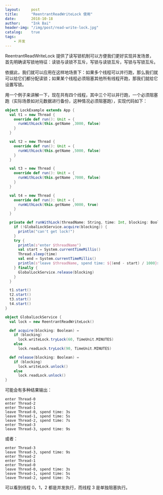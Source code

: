 ```yaml
---
layout:     post
title:      "ReentrantReadWriteLock 使用"
date:       2018-10-18
author:     "Ink Bai"
header-img: "/img/post/read-write-lock.jpg"
catalog:    true
tags:
    - 并发
---
```

ReentrantReadWriteLock 提供了读写锁机制可以方便我们更好实现并发场景，首先明确读写锁地特征：读锁与读锁不互斥，写锁与读锁互斥，写锁与写锁互斥。

依据此，我们就可以应用在这样地场景下：如果多个线程可以并行跑，那么我们就可以给它们都分配读锁；如果某个线程必须阻塞其他所有线程开跑，那我们就给它设置写锁。

用一个例子来讲解一下，现在共有四个线程，其中三个可以并行跑，一个必须阻塞跑（实际场景如对元数据进行备份，这种情况必须阻塞跑），实现代码如下：

```scala
object LockExample extends App {
  val t1 = new Thread {
    override def run(): Unit = {
      runWithLock(this.getName ,3000, false)
    }
  }

  val t2 = new Thread {
    override def run(): Unit = {
      runWithLock(this.getName ,5000, false)
    }
  }

  val t3 = new Thread {
    override def run(): Unit = {
      runWithLock(this.getName ,7000, false)
    }
  }

  val t4 = new Thread {
    override def run(): Unit = {
      runWithLock(this.getName ,9000, true)
    }
  }

  private def runWithLock(threadName: String, time: Int, blocking: Boolean) = {
    if (!GlobalLockService.acquire(blocking)) {
      println("can't get lock!")
    }
    try {
      println(s"enter $threadName")
      val start = System.currentTimeMillis()
      Thread.sleep(time)
      val end = System.currentTimeMillis()
      println(s"leave $threadName, spend time: ${(end - start) / 1000}s")
    } finally {
      GlobalLockService.release(blocking)
    }
  }

  t1.start()
  t2.start()
  t3.start()
  t4.start()
}

object GlobalLockService {
  val lock = new ReentrantReadWriteLock()

  def acquire(blocking: Boolean) =
    if (blocking)
      lock.writeLock.tryLock(60, TimeUnit.MINUTES)
    else
      lock.readLock.tryLock(90, TimeUnit.MINUTES)

  def release(blocking: Boolean) =
    if (blocking)
      lock.writeLock.unlock()
    else
      lock.readLock.unlock()
}
```

可能会有多种结果输出：

```
enter Thread-0
enter Thread-2
enter Thread-1
leave Thread-0, spend time: 3s
leave Thread-1, spend time: 5s
leave Thread-2, spend time: 7s
enter Thread-3
leave Thread-3, spend time: 9s
```

或者：

```
enter Thread-3
leave Thread-3, spend time: 9s
enter Thread-2
enter Thread-1
enter Thread-0
leave Thread-0, spend time: 3s
leave Thread-1, spend time: 5s
leave Thread-2, spend time: 7s
```

可以看到线程 0，1，2 都是并发执行，而线程 3 是单独阻塞执行。
